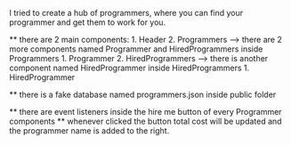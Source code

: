 I tried to create a hub of programmers, where you can find your programmer and get them to work for you. 

** there are 2 main components:
    1. Header
    2. Programmers
        --> there are 2 more components named Programmer and HiredProgrammers inside Programmers 
        1. Programmer
        2. HiredProgrammers
            --> there is another component named HiredProgrammer inside HiredProgrammers
            1. HiredProgrammer

** there is a fake database named programmers.json inside public folder

** there are event listeners inside the hire me button of every Programmer components
** whenever clicked the button total cost will be updated and the programmer name is added to the right.


        

